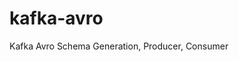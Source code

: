 # kafka-avro
<html>
  <head>
<meta name="google-site-verification" content="VD1FufVFToLSu78fzgKJdDaaQW2B7N41KZW8cz8xUqo" />
  </head>
 </html>

Kafka Avro Schema Generation, Producer, Consumer
